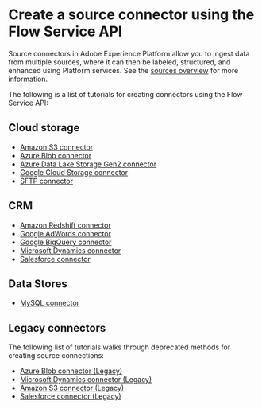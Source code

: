# Create a source connector using the Flow Service API

Source connectors in Adobe Experience Platform allow you to ingest data from multiple sources, where it can then be labeled, structured, and enhanced using Platform services. See the [sources overview](../../../technical_overview/acp_connectors_overview/acp-connectors-overview.md) for more information.

The following is a list of tutorials for creating connectors using the Flow Service API:

## Cloud storage

-   [Amazon S3 connector](./cloud-storages/s3-api-tutorial.md)
-   [Azure Blob connector](./cloud-storages/blob-api-tutorial.md)
-   [Azure Data Lake Storage Gen2 connector](./cloud-storages/adls-gen2-api-tutorial.md)
-   [Google Cloud Storage connector](./cloud-storages/google-cloud-api-tutorial.md)
-   [SFTP connector](./cloud-storages/sftp-api-tutorial.md)

## CRM

-   [Amazon Redshift connector](./crm/amazon-redshift-api-tutorial.md)
-   [Google AdWords connector](./crm/google-adwords-api-tutorial.md)
-   [Google BigQuery connector](./crm/google-bigquery-api-tutorial.md)
-   [Microsoft Dynamics connector](./crm/dynamics-api-tutorial.md)
-   [Salesforce connector](./crm/salesforce-api-tutorial.md)

## Data Stores

-   [MySQL connector](./data-stores/mysql-db-api-tutorial.md)

## Legacy connectors

The following list of tutorials walks through deprecated methods for creating source connections:

-   [Azure Blob connector (Legacy)](../../creating_a_connector_tutorial/ACP_azure_blob_connector_tutorial.md)
-   [Microsoft Dynamics connector (Legacy)](../../creating_a_connector_tutorial/ACP_dynamic_connector_tutorial.md)
-   [Amazon S3 connector (Legacy)](../../creating_a_connector_tutorial/ACP_s3_connector_tutorial.md)
-   [Salesforce connector (Legacy)](../../creating_a_connector_tutorial/ACP_salesforce_connector_tutorial.md)